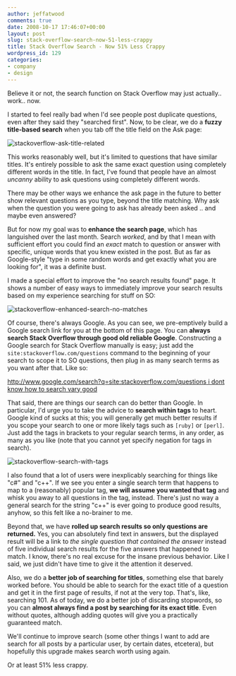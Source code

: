 ```yaml
---
author: jeffatwood
comments: true
date: 2008-10-17 17:46:07+00:00
layout: post
slug: stack-overflow-search-now-51-less-crappy
title: Stack Overflow Search - Now 51% Less Crappy
wordpress_id: 129
categories:
- company
- design
---
```



Believe it or not, the search function on Stack Overflow may just actually.. work.. now.



I started to feel really bad when I'd see people post duplicate questions, even after they said they "searched first". Now, to be clear, we do a **fuzzy title-based search** when you tab off the title field on the Ask page:



![stackoverflow-ask-title-related](/blog/images/2008-10-17-stack-overflow-search-now-51-less-crappy/stackoverflow-ask-title-related.png)



This works reasonably well, but it's limited to questions that have similar titles. It's entirely possible to ask the same exact question using completely different words in the title. In fact, I've found that people have an almost _uncanny_ ability to ask questions using completely different words. 



There may be other ways we enhance the ask page in the future to better show relevant questions as you type, beyond the title matching. Why ask when the question you were going to ask has already been asked .. and maybe even answered?



But for now my goal was to **enhance the search page**, which has languished over the last month. Search _worked_, and by that I mean with sufficient effort you could find an _exact_ match to question or answer with specific, unique words that you knew existed in the post. But as far as Google-style "type in some random words and get exactly what you are looking for", it was a definite bust.



I made a special effort to improve the "no search results found" page. It shows a number of easy ways to immediately improve your search results based on my experience searching for stuff on SO:



![stackoverflow-enhanced-search-no-matches](/blog/images/2008-10-17-stack-overflow-search-now-51-less-crappy/stackoverflow-enhanced-search-no-matches.png)



Of course, there's always Google. As you can see, we pre-emptively build a Google search link for you at the bottom of this page. You can **always search Stack Overflow through good old reliable Google**. Constructing a Google search for Stack Overflow manually is easy; just add the `site:stackoverflow.com/questions` command to the beginning of your search to scope it to SO questions, then plug in as many search terms as you want after that. Like so:



[http://www.google.com/search?q=site:stackoverflow.com/questions i dont know how to search vary good](http://www.google.com/search?q=site:stackoverflow.com/questions+i+dont+know+how+to+search+vary+good)



That said, there are things our search can do better than Google. In particular, I'd urge you to take the advice to **search within tags** to heart. Google kind of sucks at this; you will generally get much better results if you scope your search to one or more likely tags such as `[ruby]` or `[perl]`. Just add the tags in brackets to your regular search terms, in any order, as many as you like (note that you cannot yet specify negation for tags in search).



![stackoverflow-search-with-tags](/blog/images/2008-10-17-stack-overflow-search-now-51-less-crappy/stackoverflow-search-with-tags.png)



I also found that a lot of users were inexplicably searching for things like "c#" and "c++". If we see you enter a single search term that happens to map to a (reasonably) popular tag, **we will assume you wanted that tag** and whisk you away to all questions in the tag, instead. There's just no way a general search for the string "c++" is ever going to produce good results, anyhow, so this felt like a no-brainer to me.



Beyond that, we have **rolled up search results so only questions are returned.** Yes, you can absolutely find text in answers, but the displayed result will be a link to _the single question that contained the answer_ instead of five individual search results for the five answers that happened to match. I know, there's no real excuse for the insane previous behavior. Like I said, we just didn't have time to give it the attention it deserved.



Also, we do a **better job of searching for titles**, something else that barely worked before. You should be able to search for the exact title of a question and get it in the first page of results, if not at the very top. That's, like, searching 101. As of today, we do a better job of discarding stopwords, so you can **almost always find a post by searching for its exact title**. Even without quotes, although adding quotes will give you a practically guaranteed match.



We'll continue to improve search (some other things I want to add are search for all posts by a particular user, by certain dates, etcetera), but hopefully this upgrade makes search worth using again.



Or at least 51% less crappy.

